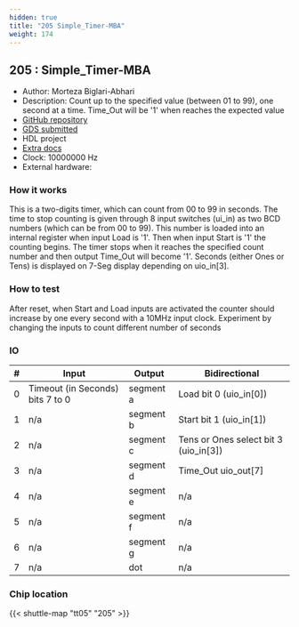 ```yaml
---
hidden: true
title: "205 Simple_Timer-MBA"
weight: 174
---
```


## 205 : Simple_Timer-MBA

* Author: Morteza Biglari-Abhari
* Description: Count up to the specified value (between 01 to 99), one second at a time. Time_Out will be '1' when reaches the expected value
* [GitHub repository](https://github.com/mabhari/tt05-my_simple_timer)
* [GDS submitted](https://github.com/mabhari/tt05-my_simple_timer/actions/runs/6688220044)
* HDL project
* [Extra docs]()
* Clock: 10000000 Hz
* External hardware: 



### How it works

This is a two-digits timer, which can count from 00 to 99 in seconds. The time to stop counting is
given through 8 input switches (ui_in) as two BCD numbers (which can be from 00 to 99). This number
is loaded into an internal register when input Load is '1'. Then when input Start is '1' the counting
begins. The timer stops when it reaches the specified count number and then output Time_Out will become '1'.
Seconds (either Ones or Tens) is displayed on 7-Seg display depending on uio_in[3].


### How to test

After reset, when Start and Load inputs are activated the counter should increase by one every second with a 10MHz input clock.
Experiment by changing the inputs to count different number of seconds


### IO

| # | Input        | Output       | Bidirectional      |
|---|--------------|--------------| -------------------|
| 0 | Timeout (in Seconds) bits 7 to 0  | segment a | Load bit 0 (uio_in[0]) |
| 1 | n/a  | segment b | Start bit 1 (uio_in[1]) |
| 2 | n/a  | segment c | Tens or Ones select bit 3 (uio_in[3]) |
| 3 | n/a  | segment d | Time_Out uio_out[7] |
| 4 | n/a  | segment e | n/a |
| 5 | n/a  | segment f | n/a |
| 6 | n/a  | segment g | n/a |
| 7 | n/a  | dot | n/a |

### Chip location

{{< shuttle-map "tt05" "205" >}}
